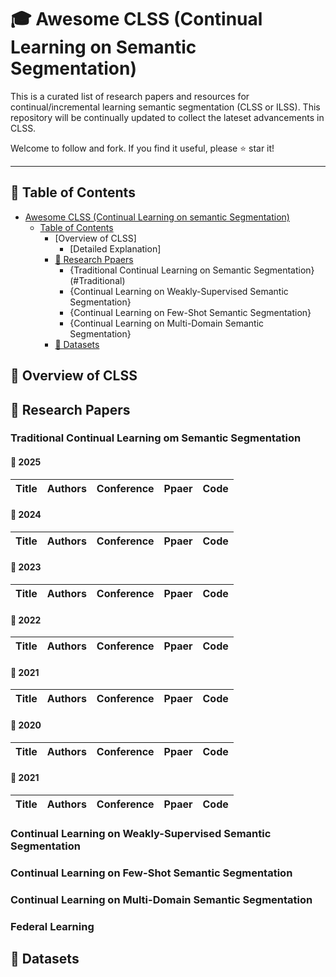 # 🎓 Awesome CLSS (Continual Learning on Semantic Segmentation)
This is a curated list of research papers and resources for continual/incremental learning semantic segmentation (CLSS or ILSS). This repository will be continually updated to collect the lateset advancements in CLSS.

Welcome to follow and fork. If you find it useful, please ⭐️ star it!

---
## 📖 Table of Contents

- [Awesome CLSS (Continual Learning on semantic Segmentation)](#-awesome-clss-continual-learning-on-semantic-segmentation)
  - [Table of Contents](#-table-of-contents)
    - [Overview of CLSS]
      - [Detailed Explanation]
    - [📜 Research Ppaers](#-research-papers)
      - {Traditional Continual Learning on Semantic Segmentation}(#Traditional)
      - {Continual Learning on Weakly-Supervised Semantic Segmentation}
      - {Continual Learning on Few-Shot Semantic Segmentation}
      - {Continual Learning on Multi-Domain Semantic Segmentation}
    - [📂 Datasets](#-datasets)

## 🎯 Overview of CLSS


## 📜 Research Papers

### Traditional Continual Learning om Semantic Segmentation
 #### **📆 2025**
 | Title | Authors | Conference | Ppaer | Code |
 |-------|---------|------------|-------|------|

 #### **📆 2024**
 | Title | Authors | Conference | Ppaer | Code |
 |-------|---------|------------|-------|------|


 #### **📆 2023**
 | Title | Authors | Conference | Ppaer | Code |
 |-------|---------|------------|-------|------|

 #### **📆 2022**
 | Title | Authors | Conference | Ppaer | Code |
 |-------|---------|------------|-------|------|


 #### **📆 2021**
 | Title | Authors | Conference | Ppaer | Code |
 |-------|---------|------------|-------|------|



 #### **📆 2020**
 | Title | Authors | Conference | Ppaer | Code |
 |-------|---------|------------|-------|------|


 #### **📆 2021**
 | Title | Authors | Conference | Ppaer | Code |
 |-------|---------|------------|-------|------|

### Continual Learning on Weakly-Supervised Semantic Segmentation


### Continual Learning on Few-Shot Semantic Segmentation

### Continual Learning on Multi-Domain Semantic Segmentation

### Federal Learning

## 📂 Datasets
